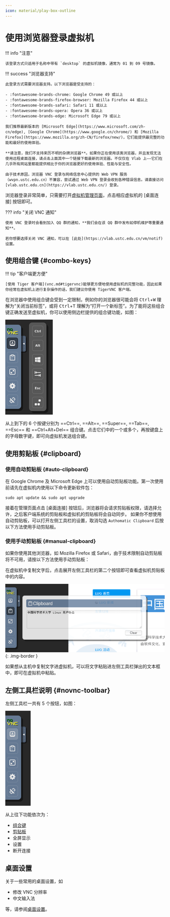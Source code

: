 ```yaml
---
icon: material/play-box-outline
---
```


# 使用浏览器登录虚拟机

!!! info "注意"

    该登录方式只适用于名称中带有 `desktop` 的虚拟机镜像，通常为 01 到 09 号镜像。

!!! success "浏览器支持"

    此登录方式需要浏览器支持。以下浏览器是受支持的：

    - :fontawesome-brands-chrome: Google Chrome 49 或以上
    - :fontawesome-brands-firefox-browser: Mozilla Firefox 44 或以上
    - :fontawesome-brands-safari: Safari 11 或以上
    - :fontawesome-brands-opera: Opera 36 或以上
    - :fontawesome-brands-edge: Microsoft Edge 79 或以上

    我们推荐最新版本的 [Microsoft Edge](https://www.microsoft.com/zh-cn/edge), [Google Chrome](https://www.google.cn/chrome/) 和 [Mozilla Firefox](https://www.mozilla.org/zh-CN/firefox/new/)，它们能提供最完整的功能和最好的使用体验。

    **请注意，我们不支持来历不明的杂牌浏览器**。如果你正在使用该类浏览器，并且发现无法使用远程桌面连接，请点击上面其中一个链接下载最新的浏览器。不仅仅在 Vlab 上——它们在几乎所有网站里都能提供相比于你的浏览器更好的使用体验、性能与安全性。

    由于技术原因，浏览器 VNC 登录与网络信息中心提供的 Web VPN 服务（wvpn.ustc.edu.cn）不兼容，尝试通过 Web VPN 登录会收到各种错误信息。请直接访问 [vlab.ustc.edu.cn](https://vlab.ustc.edu.cn/) 登录。

浏览器登录非常简单，只需要打开[虚拟机管理页面](https://vlab.ustc.edu.cn/vm/)，点击相应虚拟机的 \[桌面连接\] 按钮即可。

??? info "关闭 VNC 通知"

    使用 VNC 登录时会看到加入 QQ 群的通知，**我们会在该 QQ 群中发布如停机维护等重要通知**。

    若你想要选择关闭 VNC 通知，可以在 [此处](https://vlab.ustc.edu.cn/vm/notif) 设置。

## 使用组合键 {#combo-keys}

!!! tip "客户端更方便"

    [使用 Tiger 客户端](vnc.md#tigervnc)能够更方便地使用虚拟机的完整功能，因此如果你经常在虚拟机上进行复杂操作的话，我们建议你使用 TigerVNC 客户端。

在浏览器中使用组合键会受到一定限制，例如你的浏览器很可能会将 <kbd>Ctrl</kbd>+<kbd>W</kbd> 理解为“关闭当前标签”，或将 <kbd>Ctrl</kbd>+<kbd>T</kbd> 理解为“打开一个新标签”。为了能将这些组合键正确发送至虚拟机，你可以使用侧边栏提供的组合键功能，如图：

![noVNC Combo Keys](../images/novnc-combo-keys.png)

从上到下的 6 个按键分别为 ==Ctrl==, ==Alt==, ==Super==, ==Tab==, ==Esc== 和 ==Ctrl+Alt+Del== 组合键。点击它们中的一个或多个，再按键盘上的字母数字键，即可向虚拟机发送组合键。

## 使用剪贴板 {#clipboard}

### 使用自动剪贴板 {#auto-clipboard}

在 Google Chrome 及 Microsoft Edge 上可以使用自动剪贴板功能。第一次使用前请先在虚拟机内使用以下命令更新软件包：

```
sudo apt update && sudo apt upgrade
```

接着在管理页面点击 \[桌面连接\] 按钮后，浏览器将会请求剪贴板权限，请选择允许，之后客户端系统的剪贴板和虚拟机的剪贴板将会自动同步。
如果你不想使用自动剪贴板，可以打开左侧工具栏的设置，取消勾选 `Authomatic Clipboard` 后按以下方法使用手动剪贴板。

### 使用手动剪贴板 {#manual-clipboard}

如果你使用其他浏览器，如 Mozilla Firefox 或 Safari，由于技术限制自动剪贴板将不可用，请按以下方法使用手动剪贴板：

在虚拟机中复制文字后，点击展开左侧工具栏的第二个按钮即可查看虚拟机剪贴板中的内容。

![noVNC Clipboard Utility](../images/novnc-clipboard.png){: .img-border }

如果想从主机中复制文字进虚拟机，可以将文字粘贴进左侧工具栏弹出的文本框中，即可在虚拟机中粘贴。

## 左侧工具栏说明 {#novnc-toolbar}

左侧工具栏一共有 5 个按钮，如图：

![noVNC Toolbar](../images/novnc-toolbar.png)

从上往下功能依次为：

- [组合键](#combo-keys)
- [剪贴板](#clipboard)
- 全屏显示
- 设置
- 断开连接

## 桌面设置

关于一些常用的桌面设置，如

- 修改 VNC 分辨率
- 中文输入法

等，请参阅[桌面设置](vnc.md#desktop-settings)。
